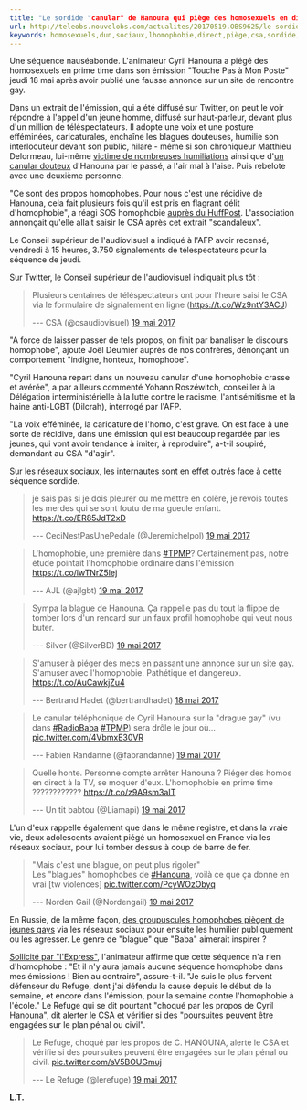 ```yaml
---
title: "Le sordide "canular" de Hanouna qui piège des homosexuels en direct"
url: http://teleobs.nouvelobs.com/actualites/20170519.OBS9625/le-sordide-canular-de-hanouna-qui-piege-des-homosexuels-en-direct.html
keywords: homosexuels,dun,sociaux,lhomophobie,direct,piège,csa,sordide,hanouna,propos,séquence,refuge,canular,mai,19
---
```

Une séquence nauséabonde. L\'animateur Cyril Hanouna a piégé des homosexuels en prime time dans son émission \"Touche Pas à Mon Poste\" jeudi 18 mai après avoir publié une fausse annonce sur un site de rencontre gay.

Dans un extrait de l\'émission, qui a été diffusé sur Twitter, on peut le voir répondre à l\'appel d\'un jeune homme, diffusé sur haut-parleur, devant plus d\'un million de téléspectateurs. Il adopte une voix et une posture efféminées, caricaturales, enchaîne les blagues douteuses, humilie son interlocuteur devant son public, hilare - même si son chroniqueur Matthieu Delormeau, lui-même [victime de nombreuses humiliations](https://abonnes.nouvelobs.com/rue89/rue89-le-915-darret-sur-images/20160202.RUE2093/hanouna-humilie-delormeau-faut-il-s-indigner-ou-pas.html) ainsi que d\'[un canular douteux](https://teleobs.nouvelobs.com/actualites/20161123.OBS1625/hanouna-le-csa-ouvre-une-procedure-de-sanction-contre-touche-pas-a-mon-poste.html?xtor=RSS-24) d\'Hanouna par le passé, a l\'air mal à l\'aise. Puis rebelote avec une deuxième personne.

\"Ce sont des propos homophobes. Pour nous c\'est une récidive de Hanouna, cela fait plusieurs fois qu\'il est pris en flagrant délit d\'homophobie\", a réagi SOS homophobie [auprès du HuffPost](http://www.huffingtonpost.fr/2017/05/19/en-direct-dans-tpmp-hanouna-piege-un-homosexuel-sos-homophobie_a_22098738/?utm_hp_ref=fr-homepage&ncid=fcbklnkfrhpmg00000001). L\'association annonçait qu\'elle allait saisir le CSA après cet extrait \"scandaleux\".

Le Conseil supérieur de l\'audiovisuel a indiqué à l\'AFP avoir recensé, vendredi à 15 heures, 3.750 signalements de télespectateurs pour la séquence de jeudi.

Sur Twitter, le Conseil supérieur de l\'audiovisuel indiquait plus tôt :

> Plusieurs centaines de téléspectateurs ont pour l\'heure saisi le CSA via le formulaire de signalement en ligne (<https://t.co/Wz9ntY3ACJ>)
>
> --- CSA (\@csaudiovisuel) [19 mai 2017](https://twitter.com/csaudiovisuel/status/865503392994435075)

\"A force de laisser passer de tels propos, on finit par banaliser le discours homophobe\", ajoute Joël Deumier auprès de nos confrères, dénonçant un comportement \"indigne, honteux, homophobe\".

\"Cyril Hanouna repart dans un nouveau canular d\'une homophobie crasse et avérée\", a par ailleurs commenté Yohann Roszéwitch, conseiller à la Délégation interministérielle à la lutte contre le racisme, l\'antisémitisme et la haine anti-LGBT (Dilcrah), interrogé par l\'AFP.

\"La voix efféminée, la caricature de l\'homo, c\'est grave. On est face à une sorte de récidive, dans une émission qui est beaucoup regardée par les jeunes, qui vont avoir tendance à imiter, à reproduire\", a-t-il soupiré, demandant au CSA \"d\'agir\".

Sur les réseaux sociaux, les internautes sont en effet outrés face à cette séquence sordide. 

> je sais pas si je dois pleurer ou me mettre en colère, je revois toutes les merdes qui se sont foutu de ma gueule enfant. <https://t.co/ER85JdT2xD>
>
> --- CeciNestPasUnePedale (\@Jeremichelpol) [19 mai 2017](https://twitter.com/Jeremichelpol/status/865484782720790528)

> L\'homophobie, une première dans [\#TPMP](https://twitter.com/hashtag/TPMP?src=hash)? Certainement pas, notre étude pointait l\'homophobie ordinaire dans l\'émission <https://t.co/lwTNrZ5Iej>
>
> --- AJL (\@ajlgbt) [19 mai 2017](https://twitter.com/ajlgbt/status/865490043825029120)

> Sympa la blague de Hanouna. Ça rappelle pas du tout la flippe de tomber lors d\'un rencard sur un faux profil homophobe qui veut nous buter.
>
> --- Silver (\@SilverBD) [19 mai 2017](https://twitter.com/SilverBD/status/865480955582062592)

> S\'amuser à piéger des mecs en passant une annonce sur un site gay. S\'amuser avec l\'homophobie. Pathétique et dangereux. <https://t.co/AuCawkjZu4>
>
> --- Bertrand Hadet (\@bertrandhadet) [18 mai 2017](https://twitter.com/bertrandhadet/status/865349780087738368)

> Le canular téléphonique de Cyril Hanouna sur la \"drague gay\" (vu dans [\#RadioBaba](https://twitter.com/hashtag/RadioBaba?src=hash) [\#TPMP](https://twitter.com/hashtag/TPMP?src=hash)) sera drôle le jour où\... [pic.twitter.com/4VbmxE30VR](https://t.co/4VbmxE30VR)
>
> --- Fabien Randanne (\@fabrandanne) [19 mai 2017](https://twitter.com/fabrandanne/status/865484468252954624)

> Quelle honte. Personne compte arrêter Hanouna ? Piéger des homos en direct à la TV, se moquer d\'eux. L\'homophobie en prime time ???????????? <https://t.co/z9A9sm3aIT>
>
> --- Un tit babtou (\@Liamapi) [19 mai 2017](https://twitter.com/Liamapi/status/865448719679766529)

L\'un d\'eux rappelle également que dans le même registre, et dans la vraie vie, deux adolescents avaient piégé un homosexuel en France via les réseaux sociaux, pour lui tomber dessus à coup de barre de fer. 

> \"Mais c\'est une blague, on peut plus rigoler\"\
> Les \"blagues\" homophobes de [\#Hanouna](https://twitter.com/hashtag/Hanouna?src=hash), voilà ce que ça donne en vrai \[tw violences\] [pic.twitter.com/PcyWOzObyq](https://t.co/PcyWOzObyq)
>
> --- Norden Gail (\@Nordengail) [19 mai 2017](https://twitter.com/Nordengail/status/865490647850991616)

En Russie, de la même façon, [des groupuscules homophobes piègent de jeunes gays](http://www.slate.fr/monde/75920/extremistes-russes-reseaux-sociaux-lgbt-homosexuels) via les réseaux sociaux pour ensuite les humilier publiquement ou les agresser. Le genre de \"blague\" que \"Baba\" aimerait inspirer ?

[Sollicité par \"l\'Express\"](http://www.lexpress.fr/actualite/medias/sequence-homophobe-dans-tpmp-cyril-hanouna-refute-les-accusations_1909728.html), l\'animateur affirme que cette séquence n\'a rien d\'homophobe : \"Et il n\'y aura jamais aucune séquence homophobe dans mes émissions ! Bien au contraire\", assure-t-il. \"Je suis le plus fervent défenseur du Refuge, dont j\'ai défendu la cause depuis le début de la semaine, et encore dans l\'émission, pour la semaine contre l\'homophobie à l\'école.\" Le Refuge qui se dit pourtant \"choqué par les propos de Cyril Hanouna\", dit alerter le CSA et vérifier si des \"poursuites peuvent être engagées sur le plan pénal ou civil\".

> Le Refuge, choqué par les propos de C. HANOUNA, alerte le CSA et vérifie si des poursuites peuvent être engagées sur le plan pénal ou civil. [pic.twitter.com/sV5BOUGmuj](https://t.co/sV5BOUGmuj)
>
> --- Le Refuge (\@lerefuge) [19 mai 2017](https://twitter.com/lerefuge/status/865535993927028736)

**L.T.**
